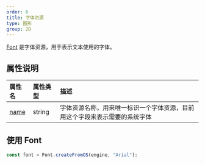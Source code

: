 ```yaml
---
order: 6
title: 字体资源
type: 图形
group: 2D
---
```


[Font](${api}core/Font) 是字体资源，用于表示文本使用的字体。

## 属性说明

| 属性名 | 属性类型 | 描述 |
| :--- | :--- | :--- |
|[name](${api}core/Sprite#name)|string|字体资源名称，用来唯一标识一个字体资源，目前用这个字段来表示需要的系统字体|

## 使用 Font
```typescript
const font = Font.createFromOS(engine, "Arial");
```
